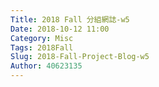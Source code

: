 ```yaml
---
Title: 2018 Fall 分組網誌-w5
Date: 2018-10-12 11:00
Category: Misc
Tags: 2018Fall
Slug: 2018-Fall-Project-Blog-w5
Author: 40623135
---
```




<!-- PELICAN_END_SUMMARY -->